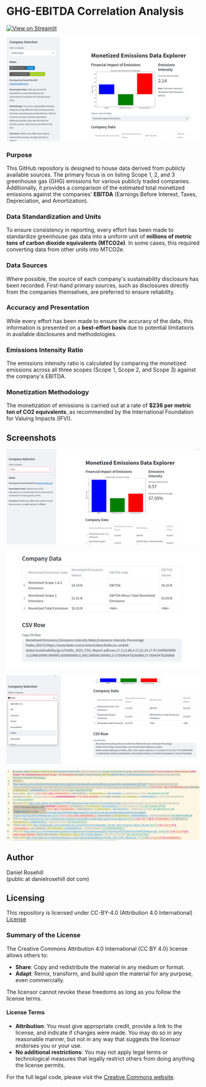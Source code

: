 # GHG-EBITDA Correlation Analysis

[![View on Streamlit](https://img.shields.io/badge/View%20on-Streamlit-brightgreen)](https://ghgexplorer.streamlit.app/)

 ![alt text](screenshots/6.png)
 
### Purpose
This GitHub repository is designed to house data derived from publicly available sources. The primary focus is on listing Scope 1, 2, and 3 greenhouse gas (GHG) emissions for various publicly traded companies. Additionally, it provides a comparison of the estimated total monetized emissions against the companies' **EBITDA** (Earnings Before Interest, Taxes, Depreciation, and Amortization).

### Data Standardization and Units
To ensure consistency in reporting, every effort has been made to standardize greenhouse gas data into a uniform unit of **millions of metric tons of carbon dioxide equivalents (MTCO2e)**. In some cases, this required converting data from other units into MTCO2e.

### Data Sources
Where possible, the source of each company's sustainability disclosure has been recorded. First-hand primary sources, such as disclosures directly from the companies themselves, are preferred to ensure reliability.

### Accuracy and Presentation
While every effort has been made to ensure the accuracy of the data, this information is presented on a **best-effort basis** due to potential limitations in available disclosures and methodologies.

### Emissions Intensity Ratio
The emissions intensity ratio is calculated by comparing the monetized emissions across all three scopes (Scope 1, Scope 2, and Scope 3) against the company's EBITDA. 

### Monetization Methodology
The monetization of emissions is carried out at a rate of **$236 per metric ton of CO2 equivalents**, as recommended by the International Foundation for Valuing Impacts (IFVI). 

## Screenshots

![alt text](screenshots/1.png)

![alt text](screenshots/2.png)

![alt text](screenshots/3.png)

![alt text](screenshots/4.png)

## Author

Daniel Rosehill  
(public at danielrosehill dot com)

## Licensing

This repository is licensed under CC-BY-4.0 (Attribution 4.0 International) 
[License](https://creativecommons.org/licenses/by/4.0/)

### Summary of the License
The Creative Commons Attribution 4.0 International (CC BY 4.0) license allows others to:
- **Share**: Copy and redistribute the material in any medium or format.
- **Adapt**: Remix, transform, and build upon the material for any purpose, even commercially.

The licensor cannot revoke these freedoms as long as you follow the license terms.

#### License Terms
- **Attribution**: You must give appropriate credit, provide a link to the license, and indicate if changes were made. You may do so in any reasonable manner, but not in any way that suggests the licensor endorses you or your use.
- **No additional restrictions**: You may not apply legal terms or technological measures that legally restrict others from doing anything the license permits.

For the full legal code, please visit the [Creative Commons website](https://creativecommons.org/licenses/by/4.0/legalcode).